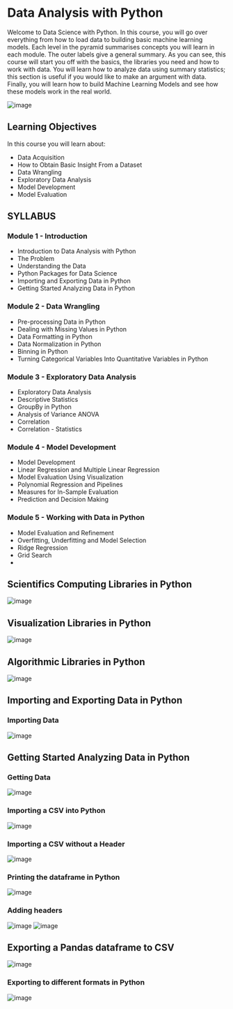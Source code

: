 # Data Analysis with Python

Welcome to Data Science with Python. In this course, you will go over everything from how to load data to building basic machine learning models. Each level in the pyramid summarises concepts you will learn in each module. The outer labels give a general summary. As you can see, this course will start you off with the basics, the libraries you need and how to work with data. You will learn how to analyze data using summary statistics; this section is useful if you would like to make an argument with data. Finally, you will learn how to build Machine Learning Models and see how these models work in the real world.

![image](./images/Introduction.png)

## Learning Objectives
In this course you will learn about:

* Data Acquisition
* How to Obtain Basic Insight From a Dataset
* Data Wrangling
* Exploratory Data Analysis
* Model Development
* Model Evaluation

## SYLLABUS
### Module 1 - Introduction

* Introduction to Data Analysis with Python
* The Problem
* Understanding the Data
* Python Packages for Data Science
* Importing and Exporting Data in Python
* Getting Started Analyzing Data in Python

### Module 2 - Data Wrangling

* Pre-processing Data in Python
* Dealing with Missing Values in Python
* Data Formatting in Python
* Data Normalization in Python
* Binning in Python
* Turning Categorical Variables Into Quantitative Variables in Python

### Module 3 -  Exploratory Data Analysis

* Exploratory Data Analysis
* Descriptive Statistics
* GroupBy in Python
* Analysis of Variance ANOVA
* Correlation
* Correlation - Statistics

### Module 4 - Model Development

* Model Development
* Linear Regression and Multiple Linear Regression
* Model Evaluation Using Visualization
* Polynomial Regression and Pipelines
* Measures for In-Sample Evaluation
* Prediction and Decision Making

### Module 5 - Working with Data in Python

* Model Evaluation and Refinement
* Overfitting, Underfitting and Model Selection
* Ridge Regression
* Grid Search
* 
## Scientifics Computing Libraries in Python
![image](./images/scientific_computing.png)

## Visualization Libraries in Python
![image](./images/visualization.png)

## Algorithmic Libraries in Python
![image](./images/algorithmic_libraries.png)

## Importing and Exporting Data in Python
### Importing  Data
![image](./images/importing_data.png)

## Getting Started Analyzing Data in Python
### Getting Data
![image](./images/getting_data.png)

### Importing a CSV into Python
![image](./images/importing_a_csv_into_python.png)

### Importing a CSV without a Header
![image](./images/importing_a_csv_without_a_header.png)

### Printing the dataframe in Python
![image](./images/printing_dataframe.png)
### Adding headers
![image](./images/adding_header.png)
![image](./images/adding_header_2.png)

## Exporting a Pandas dataframe to CSV
![image](./images/exporting_data.png)
### Exporting to different formats in Python
![image](./images/exporting_data_to_different_formats.png)